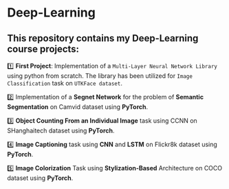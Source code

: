 # Deep-Learning
 ## This repository contains my **Deep-Learning** course projects:

:one: **First Project**: Implementation of  a ```Multi-Layer Neural Network Library``` using python from scratch. The library has been utilized for ``Image Classification`` task on `UTKFace dataset`.

 :two: Implementation of a **Segnet Network** for the problem of **Semantic Segmentation** on Camvid dataset using **PyTorch**.

:three: **Object Counting From an Individual Image** task using CCNN on SHanghaitech dataset using **PyTorch**.

:four: **Image Captioning** task using **CNN** and **LSTM** on Flickr8k dataset using **PyTorch**.

:five: **Image Colorization** Task using **Stylization-Based** Architecture on COCO dataset using **PyTorch**.
